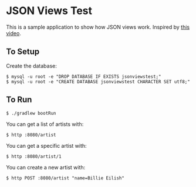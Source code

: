# JSON Views Test

This is a sample application to show how JSON views work.  Inspired by
[this video](https://youtu.be/ROwKJZJSTQc).

## To Setup

Create the database:

    $ mysql -u root -e "DROP DATABASE IF EXISTS jsonviewstest;"
    $ mysql -u root -e "CREATE DATABASE jsonviewstest CHARACTER SET utf8;"

## To Run

    $ ./gradlew bootRun

You can get a list of artists with:

    $ http :8080/artist

You can get a specific artist with:

    $ http :8080/artist/1

You can create a new artist with:

    $ http POST :8080/artist "name=Billie Eilish"
